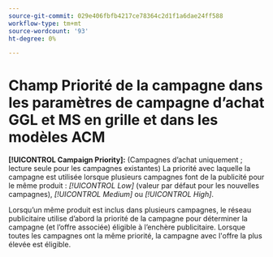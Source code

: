 ```yaml
---
source-git-commit: 029e406fbfb4217ce78364c2d1f1a6dae24ff588
workflow-type: tm+mt
source-wordcount: '93'
ht-degree: 0%

---
```

# Champ Priorité de la campagne dans les paramètres de campagne d’achat GGL et MS en grille et dans les modèles ACM

**[!UICONTROL Campaign Priority]:** (Campagnes d’achat uniquement ; lecture seule pour les campagnes existantes) La priorité avec laquelle la campagne est utilisée lorsque plusieurs campagnes font de la publicité pour le même produit : *[!UICONTROL Low]* (valeur par défaut pour les nouvelles campagnes), *[!UICONTROL Medium]* ou *[!UICONTROL High]*.

Lorsqu’un même produit est inclus dans plusieurs campagnes, le réseau publicitaire utilise d’abord la priorité de la campagne pour déterminer la campagne (et l’offre associée) éligible à l’enchère publicitaire. Lorsque toutes les campagnes ont la même priorité, la campagne avec l&#39;offre la plus élevée est éligible.
